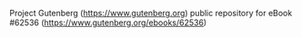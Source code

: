 Project Gutenberg (https://www.gutenberg.org) public repository for eBook #62536 (https://www.gutenberg.org/ebooks/62536)
